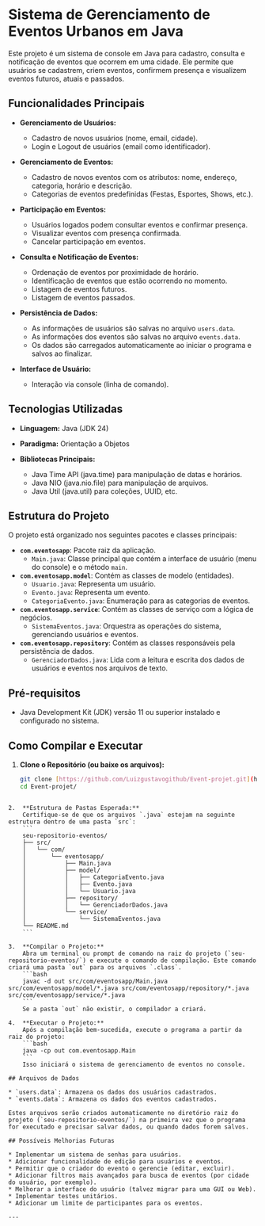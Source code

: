 # Sistema de Gerenciamento de Eventos Urbanos em Java

Este projeto é um sistema de console em Java para cadastro, consulta e notificação de eventos que ocorrem em uma cidade. Ele permite que usuários se cadastrem, criem eventos, confirmem presença e visualizem eventos futuros, atuais e passados.

## Funcionalidades Principais

* **Gerenciamento de Usuários:**
    * Cadastro de novos usuários (nome, email, cidade).
    * Login e Logout de usuários (email como identificador).

* **Gerenciamento de Eventos:**
    * Cadastro de novos eventos com os atributos: nome, endereço, categoria, horário e descrição.
    * Categorias de eventos predefinidas (Festas, Esportes, Shows, etc.).

* **Participação em Eventos:**
    * Usuários logados podem consultar eventos e confirmar presença.
    * Visualizar eventos com presença confirmada.
    * Cancelar participação em eventos.

* **Consulta e Notificação de Eventos:**
    * Ordenação de eventos por proximidade de horário.
    * Identificação de eventos que estão ocorrendo no momento.
    * Listagem de eventos futuros.
    * Listagem de eventos passados.

* **Persistência de Dados:**
    * As informações de usuários são salvas no arquivo `users.data`.
    * As informações dos eventos são salvas no arquivo `events.data`.
    * Os dados são carregados automaticamente ao iniciar o programa e salvos ao finalizar.

* **Interface de Usuário:**
    * Interação via console (linha de comando).

## Tecnologias Utilizadas

* **Linguagem:** Java (JDK 24)
* **Paradigma:** Orientação a Objetos

* **Bibliotecas Principais:**
    * Java Time API (java.time) para manipulação de datas e horários.
    * Java NIO (java.nio.file) para manipulação de arquivos.
    * Java Util (java.util) para coleções, UUID, etc.

## Estrutura do Projeto

O projeto está organizado nos seguintes pacotes e classes principais:

* **`com.eventosapp`**: Pacote raiz da aplicação.
    * `Main.java`: Classe principal que contém a interface de usuário (menu do console) e o método `main`.
* **`com.eventosapp.model`**: Contém as classes de modelo (entidades).
    * `Usuario.java`: Representa um usuário.
    * `Evento.java`: Representa um evento.
    * `CategoriaEvento.java`: Enumeração para as categorias de eventos.
* **`com.eventosapp.service`**: Contém as classes de serviço com a lógica de negócios.
    * `SistemaEventos.java`: Orquestra as operações do sistema, gerenciando usuários e eventos.
* **`com.eventosapp.repository`**: Contém as classes responsáveis pela persistência de dados.
    * `GerenciadorDados.java`: Lida com a leitura e escrita dos dados de usuários e eventos nos arquivos de texto.

## Pré-requisitos

* Java Development Kit (JDK) versão 11 ou superior instalado e configurado no sistema.

## Como Compilar e Executar

1.  **Clone o Repositório (ou baixe os arquivos):**
    ```bash
    git clone [https://github.com/Luizgustavogithub/Event-projet.git](https://github.com/Luizgustavogithub/Event-projet.git)
    cd Event-projet/
```

2.  **Estrutura de Pastas Esperada:**
    Certifique-se de que os arquivos `.java` estejam na seguinte estrutura dentro de uma pasta `src`:
    ```
    seu-repositorio-eventos/
    ├── src/
    │   └── com/
    │       └── eventosapp/
    │           ├── Main.java
    │           ├── model/
    │           │   ├── CategoriaEvento.java
    │           │   ├── Evento.java
    │           │   └── Usuario.java
    │           ├── repository/
    │           │   └── GerenciadorDados.java
    │           └── service/
    │               └── SistemaEventos.java
    └── README.md
    ```

3.  **Compilar o Projeto:**
    Abra um terminal ou prompt de comando na raiz do projeto (`seu-repositorio-eventos/`) e execute o comando de compilação. Este comando criará uma pasta `out` para os arquivos `.class`.
    ```bash
    javac -d out src/com/eventosapp/Main.java src/com/eventosapp/model/*.java src/com/eventosapp/repository/*.java src/com/eventosapp/service/*.java
    ```
    Se a pasta `out` não existir, o compilador a criará.

4.  **Executar o Projeto:**
    Após a compilação bem-sucedida, execute o programa a partir da raiz do projeto:
    ```bash
    java -cp out com.eventosapp.Main
    ```
    Isso iniciará o sistema de gerenciamento de eventos no console.

## Arquivos de Dados

* `users.data`: Armazena os dados dos usuários cadastrados.
* `events.data`: Armazena os dados dos eventos cadastrados.

Estes arquivos serão criados automaticamente no diretório raiz do projeto (`seu-repositorio-eventos/`) na primeira vez que o programa for executado e precisar salvar dados, ou quando dados forem salvos.

## Possíveis Melhorias Futuras

* Implementar um sistema de senhas para usuários.
* Adicionar funcionalidade de edição para usuários e eventos.
* Permitir que o criador do evento o gerencie (editar, excluir).
* Adicionar filtros mais avançados para busca de eventos (por cidade do usuário, por exemplo).
* Melhorar a interface do usuário (talvez migrar para uma GUI ou Web).
* Implementar testes unitários.
* Adicionar um limite de participantes para os eventos.

---
